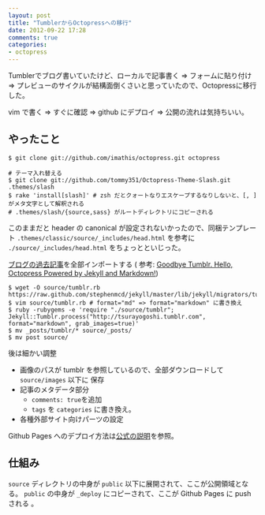 ```yaml
---
layout: post
title: "TumblerからOctopressへの移行"
date: 2012-09-22 17:28
comments: true
categories: 
- octopress
---
```


Tumblerでブログ書いていたけど、ローカルで記事書く => フォームに貼り付け => 
プレビューのサイクルが結構面倒くさいと思っていたので、Octopressに移行した。

vim で書く => すぐに確認 => github にデプロイ => 公開の流れは気持ちいい。

## やったこと

    $ git clone git://github.com/imathis/octopress.git octopress

    # テーマ入れ替える    
    $ git clone git://github.com/tommy351/Octopress-Theme-Slash.git .themes/slash
    $ rake 'install[slash]' # zsh だとクォートなりエスケープするなりしないと、[, ] がメタ文字として解釈される
    # .themes/slash/{source,sass} がルートディレクトリにコピーされる
    
このままだと header の canonical が設定されないかったので、同梱テンプレート `.themes/classic/source/_includes/head.html` を参考に `./source/_includes/head.html` をちょっとといじった。
    
[ブログの過去記事](http://tsurayogoshi.tumblr.com/archive)を全部インポートする ( 参考: [Goodbye Tumblr. Hello, Octopress Powered by Jekyll and Markdown!](http://blog.assimov.net/blog/2012/03/24/tumblr-to-octopress-powered-by-jekyll-and-markdown/))

    
    $ wget -O source/tumblr.rb https://raw.github.com/stephenmcd/jekyll/master/lib/jekyll/migrators/tumblr.rb
    $ vim source/tumblr.rb # format="md" => format="markdown" に書き換え
    $ ruby -rubygems -e 'require "./source/tumblr"; Jekyll::Tumblr.process("http://tsurayogoshi.tumblr.com", format="markdown", grab_images=true)'
    $ mv _posts/tumblr/* source/_posts/
    $ mv post source/

後は細かい調整

- 画像のパスが tumblr を参照しているので、全部ダウンロードして `source/images` 以下に
保存
- 記事のメタデータ部分
  - `comments: true`を追加
  - `tags` を `categories` に書き換え。
- 各種外部サイト向けパーツの設定

Github Pages へのデプロイ方法は[公式の説明](http://octopress.org/docs/deploying/github/)を参照。

## 仕組み

`source` ディレクトリの中身が `public` 以下に展開されて、ここが公開領域となる。
`public` の中身が `_deploy` にコピーされて、ここが Github Pages に push される
。
